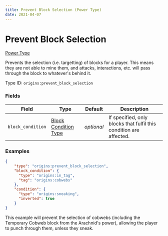 ```yaml
---
title: Prevent Block Selection (Power Type)
date: 2021-04-07
---
```


# Prevent Block Selection

[Power Type](../power_types.md)

Prevents the selection (i.e. targetting) of blocks for a player. This means they are not able to mine them, and attacks, interactions, etc. will pass through the block to whatever's behind it.

Type ID: `origins:prevent_block_selection`


### Fields

Field  | Type | Default | Description
-------|------|---------|-------------
`block_condition` | [Block Condition Type](../block_condition_types.md) | _optional_ | If specified, only blocks that fulfil this condition are affected.


### Examples

```json
{
    "type": "origins:prevent_block_selection",
    "block_condition": {
      "type": "origins:in_tag",
      "tag": "origins:cobwebs"
    },
    "condition": {
      "type": "origins:sneaking",
      "inverted": true
    }
}
```

This example will prevent the selection of cobwebs (including the Temporary Cobweb block from the Arachnid's power), allowing the player to punch through them, unless they sneak.
